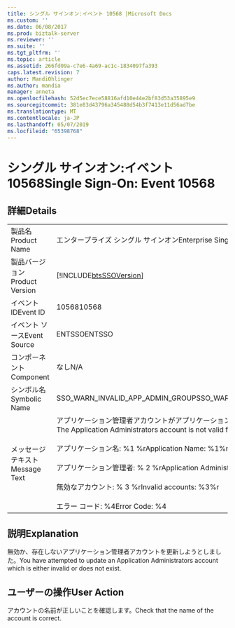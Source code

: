 ```yaml
---
title: シングル サインオン:イベント 10568 |Microsoft Docs
ms.custom: ''
ms.date: 06/08/2017
ms.prod: biztalk-server
ms.reviewer: ''
ms.suite: ''
ms.tgt_pltfrm: ''
ms.topic: article
ms.assetid: 266fd09a-c7e6-4a69-ac1c-1834097fa393
caps.latest.revision: 7
author: MandiOhlinger
ms.author: mandia
manager: anneta
ms.openlocfilehash: 52d5ec7ece58816afd10e44e2bf83d53a35895e9
ms.sourcegitcommit: 381e83d43796a345488d54b3f7413e11d56ad7be
ms.translationtype: MT
ms.contentlocale: ja-JP
ms.lasthandoff: 05/07/2019
ms.locfileid: "65398768"
---
```

# <a name="single-sign-on-event-10568"></a><span data-ttu-id="db4c2-102">シングル サインオン:イベント 10568</span><span class="sxs-lookup"><span data-stu-id="db4c2-102">Single Sign-On: Event 10568</span></span>
## <a name="details"></a><span data-ttu-id="db4c2-103">詳細</span><span class="sxs-lookup"><span data-stu-id="db4c2-103">Details</span></span>  
  
|                 |                                                                                                                                                                                                                             |
|-----------------|-----------------------------------------------------------------------------------------------------------------------------------------------------------------------------------------------------------------------------|
|  <span data-ttu-id="db4c2-104">製品名</span><span class="sxs-lookup"><span data-stu-id="db4c2-104">Product Name</span></span>   |                                                                                                  <span data-ttu-id="db4c2-105">エンタープライズ シングル サインオン</span><span class="sxs-lookup"><span data-stu-id="db4c2-105">Enterprise Single Sign-On</span></span>                                                                                                  |
| <span data-ttu-id="db4c2-106">製品バージョン</span><span class="sxs-lookup"><span data-stu-id="db4c2-106">Product Version</span></span> |                                                                                 [!INCLUDE[btsSSOVersion](../includes/btsssoversion-md.md)]                                                                                  |
|    <span data-ttu-id="db4c2-107">イベント ID</span><span class="sxs-lookup"><span data-stu-id="db4c2-107">Event ID</span></span>     |                                                                                                            <span data-ttu-id="db4c2-108">10568</span><span class="sxs-lookup"><span data-stu-id="db4c2-108">10568</span></span>                                                                                                            |
|  <span data-ttu-id="db4c2-109">イベント ソース</span><span class="sxs-lookup"><span data-stu-id="db4c2-109">Event Source</span></span>   |                                                                                                           <span data-ttu-id="db4c2-110">ENTSSO</span><span class="sxs-lookup"><span data-stu-id="db4c2-110">ENTSSO</span></span>                                                                                                            |
|    <span data-ttu-id="db4c2-111">コンポーネント</span><span class="sxs-lookup"><span data-stu-id="db4c2-111">Component</span></span>    |                                                                                                             <span data-ttu-id="db4c2-112">なし</span><span class="sxs-lookup"><span data-stu-id="db4c2-112">N/A</span></span>                                                                                                             |
|  <span data-ttu-id="db4c2-113">シンボル名</span><span class="sxs-lookup"><span data-stu-id="db4c2-113">Symbolic Name</span></span>  |                                                                                              <span data-ttu-id="db4c2-114">SSO_WARN_INVALID_APP_ADMIN_GROUP</span><span class="sxs-lookup"><span data-stu-id="db4c2-114">SSO_WARN_INVALID_APP_ADMIN_GROUP</span></span>                                                                                               |
|  <span data-ttu-id="db4c2-115">メッセージ テキスト</span><span class="sxs-lookup"><span data-stu-id="db4c2-115">Message Text</span></span>   | <span data-ttu-id="db4c2-116">アプリケーション管理者アカウントがアプリケーション update.%r のため無効です。</span><span class="sxs-lookup"><span data-stu-id="db4c2-116">The Application Administrators account is not valid for application update.%r</span></span><br /><br /> <span data-ttu-id="db4c2-117">アプリケーション名: %1 %r</span><span class="sxs-lookup"><span data-stu-id="db4c2-117">Application Name: %1%r</span></span><br /><br /> <span data-ttu-id="db4c2-118">アプリケーション管理者: % 2 %r</span><span class="sxs-lookup"><span data-stu-id="db4c2-118">Application Administrators: %2%r</span></span><br /><br /> <span data-ttu-id="db4c2-119">無効なアカウント: % 3 %r</span><span class="sxs-lookup"><span data-stu-id="db4c2-119">Invalid accounts: %3%r</span></span><br /><br /> <span data-ttu-id="db4c2-120">エラー コード: %4</span><span class="sxs-lookup"><span data-stu-id="db4c2-120">Error Code: %4</span></span> |
  
## <a name="explanation"></a><span data-ttu-id="db4c2-121">説明</span><span class="sxs-lookup"><span data-stu-id="db4c2-121">Explanation</span></span>  
 <span data-ttu-id="db4c2-122">無効か、存在しないアプリケーション管理者アカウントを更新しようとしました。</span><span class="sxs-lookup"><span data-stu-id="db4c2-122">You have attempted to update an Application Administrators account which is either invalid or does not exist.</span></span>  
  
## <a name="user-action"></a><span data-ttu-id="db4c2-123">ユーザーの操作</span><span class="sxs-lookup"><span data-stu-id="db4c2-123">User Action</span></span>  
 <span data-ttu-id="db4c2-124">アカウントの名前が正しいことを確認します。</span><span class="sxs-lookup"><span data-stu-id="db4c2-124">Check that the name of the account is correct.</span></span>